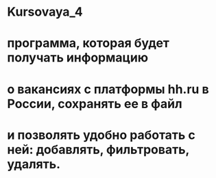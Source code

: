 # Kursovaya_4

# программа, которая будет получать информацию 
# о вакансиях с платформы hh.ru в России, сохранять ее в файл
# и позволять удобно работать с ней: добавлять, фильтровать, удалять.